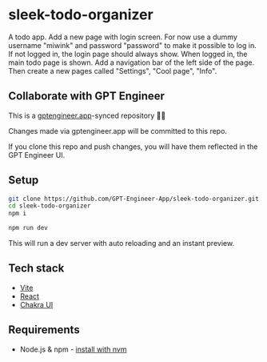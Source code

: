 # sleek-todo-organizer

A todo app. Add a new page with login screen. For now use a dummy username "miwink" and password "password" to make it possible to log in. If not logged in, the login page should always show. When logged in, the main todo page is shown. Add a navigation bar of the left side of the page. Then create a new pages called "Settings", "Cool page", "Info".

## Collaborate with GPT Engineer

This is a [gptengineer.app](https://gptengineer.app)-synced repository 🌟🤖

Changes made via gptengineer.app will be committed to this repo.

If you clone this repo and push changes, you will have them reflected in the GPT Engineer UI.

## Setup

```sh
git clone https://github.com/GPT-Engineer-App/sleek-todo-organizer.git
cd sleek-todo-organizer
npm i
```

```sh
npm run dev
```

This will run a dev server with auto reloading and an instant preview.

## Tech stack

- [Vite](https://vitejs.dev/)
- [React](https://react.dev/)
- [Chakra UI](https://chakra-ui.com/)

## Requirements

- Node.js & npm - [install with nvm](https://github.com/nvm-sh/nvm#installing-and-updating)
